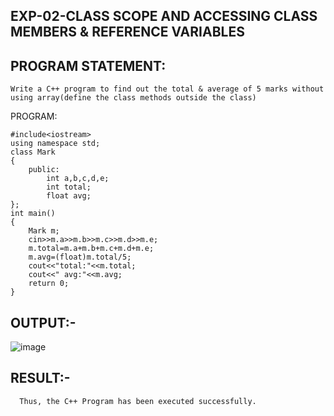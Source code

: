 
## EXP-02-CLASS SCOPE AND ACCESSING CLASS MEMBERS & REFERENCE VARIABLES

## PROGRAM STATEMENT:
 	Write a C++ program to find out the total & average of 5 marks without using array(define the class methods outside the class)
  
PROGRAM: 
```
#include<iostream>
using namespace std;
class Mark
{
    public:
        int a,b,c,d,e;
        int total;
        float avg;
};
int main()
{
    Mark m;
    cin>>m.a>>m.b>>m.c>>m.d>>m.e;
    m.total=m.a+m.b+m.c+m.d+m.e;
    m.avg=(float)m.total/5;
    cout<<"total:"<<m.total;
    cout<<" avg:"<<m.avg;
    return 0;
} 
```
## OUTPUT:-
  ![image](https://github.com/ManiKandan228/19CS401/assets/119160414/64becba5-2cd7-4d34-b6c1-0e4812b9c458)

## RESULT:-
      Thus, the C++ Program has been executed successfully. 
